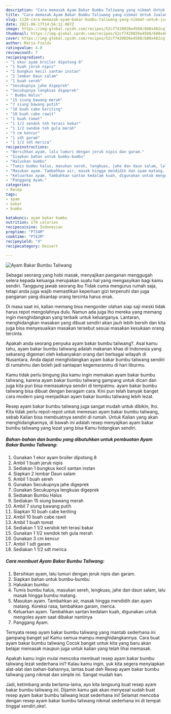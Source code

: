 ```yaml
---
description: "Cara memasak Ayam Bakar Bumbu Taliwang yang nikmat Untuk Jualan"
title: "Cara memasak Ayam Bakar Bumbu Taliwang yang nikmat Untuk Jualan"
slug: 1128-cara-memasak-ayam-bakar-bumbu-taliwang-yang-nikmat-untuk-jualan
date: 2021-06-17T14:56:12.007Z
image: https://img-global.cpcdn.com/recipes/52cf7420026e4560/680x482cq70/ayam-bakar-bumbu-taliwang-foto-resep-utama.jpg
thumbnail: https://img-global.cpcdn.com/recipes/52cf7420026e4560/680x482cq70/ayam-bakar-bumbu-taliwang-foto-resep-utama.jpg
cover: https://img-global.cpcdn.com/recipes/52cf7420026e4560/680x482cq70/ayam-bakar-bumbu-taliwang-foto-resep-utama.jpg
author: Maria Fields
ratingvalue: 4.8
reviewcount: 7
recipeingredient:
- "1 ekor ayam broiler dipotong 8"
- "1 buah jeruk nipis"
- "1 bungkus kecil santan instan"
- "2 lembar Daun salam"
- "1 buah sereh"
- "Secukupnya jahe digeprek"
- "Secukupnya lengkuas digeprek"
- " Bumbu Halus"
- "15 siung bawang merah"
- "7 siung bawang putih"
- "10 buah cabe keriting"
- "10 buah cabe rawit"
- "1 buah tomat"
- "1 1/2 sendok teh terasi bakar"
- "1 1/2 swndok teh gula merah"
- "3 cm kencur"
- "1 sdt garam"
- "1 1/2 sdt merica"
recipeinstructions:
- "Bersihkan ayam, lalu lumuri dengan jeruk nipis dan garam."
- "Siapkan bahan untuk bumbu-bumbu"
- "Haluskan bumbu"
- "Tumis bumbu halus, masukan sereh, lengkuas, jahe dan daun salam, lalu masak hingga bumbu matang."
- "Masukan ayam. Tambahkan air, masak hingga mendidih dan ayam matang. Koreksi rasa, tambahkan garam, merica."
- "Keluarkan ayam. Tambahkan santan kedalam kuah, digunakan untuk mengoles ayam saat dibakar nantinya"
- "Panggang Ayam."
categories:
- Resep
tags:
- ayam
- bakar
- bumbu

katakunci: ayam bakar bumbu 
nutrition: 170 calories
recipecuisine: Indonesian
preptime: "PT34M"
cooktime: "PT42M"
recipeyield: "4"
recipecategory: Dessert

---
```



![Ayam Bakar Bumbu Taliwang](https://img-global.cpcdn.com/recipes/52cf7420026e4560/680x482cq70/ayam-bakar-bumbu-taliwang-foto-resep-utama.jpg)

Sebagai seorang yang hobi masak, menyajikan panganan menggugah selera kepada keluarga merupakan suatu hal yang mengasyikan bagi kamu sendiri. Tanggung jawab seorang ibu Tidak cuma mengurus rumah saja, tetapi anda juga wajib memastikan keperluan gizi terpenuhi dan juga panganan yang disantap orang tercinta harus enak.

Di masa  saat ini, kalian memang bisa mengorder olahan siap saji meski tidak harus repot mengolahnya dulu. Namun ada juga lho mereka yang memang ingin menghidangkan yang terbaik untuk keluarganya. Lantaran, menghidangkan masakan yang dibuat sendiri akan jauh lebih bersih dan kita juga bisa menyesuaikan masakan tersebut sesuai masakan kesukaan orang tercinta. 



Apakah anda seorang penyuka ayam bakar bumbu taliwang?. Asal kamu tahu, ayam bakar bumbu taliwang adalah makanan khas di Indonesia yang sekarang digemari oleh kebanyakan orang dari berbagai wilayah di Nusantara. Anda dapat menghidangkan ayam bakar bumbu taliwang sendiri di rumahmu dan boleh jadi santapan kegemaranmu di hari liburmu.

Kamu tidak perlu bingung jika kamu ingin memakan ayam bakar bumbu taliwang, karena ayam bakar bumbu taliwang gampang untuk dicari dan juga kita pun bisa memasaknya sendiri di tempatmu. ayam bakar bumbu taliwang bisa dibuat dengan beragam cara. Kini pun telah banyak banget cara modern yang menjadikan ayam bakar bumbu taliwang lebih lezat.

Resep ayam bakar bumbu taliwang juga sangat mudah untuk dibikin, lho. Kita tidak perlu repot-repot untuk memesan ayam bakar bumbu taliwang, sebab Kalian bisa membuatnya sendiri di rumah. Untuk Kalian yang akan menghidangkannya, di bawah ini adalah resep menyajikan ayam bakar bumbu taliwang yang lezat yang bisa Kamu hidangkan sendiri.

<!--inarticleads1-->

##### Bahan-bahan dan bumbu yang dibutuhkan untuk pembuatan Ayam Bakar Bumbu Taliwang:

1. Gunakan 1 ekor ayam broiler dipotong 8
1. Ambil 1 buah jeruk nipis
1. Sediakan 1 bungkus kecil santan instan
1. Siapkan 2 lembar Daun salam
1. Ambil 1 buah sereh
1. Gunakan Secukupnya jahe digeprek
1. Gunakan Secukupnya lengkuas digeprek
1. Sediakan  Bumbu Halus
1. Sediakan 15 siung bawang merah
1. Ambil 7 siung bawang putih
1. Siapkan 10 buah cabe keriting
1. Ambil 10 buah cabe rawit
1. Ambil 1 buah tomat
1. Sediakan 1 1/2 sendok teh terasi bakar
1. Gunakan 1 1/2 swndok teh gula merah
1. Gunakan 3 cm kencur
1. Ambil 1 sdt garam
1. Sediakan 1 1/2 sdt merica




<!--inarticleads2-->

##### Cara membuat Ayam Bakar Bumbu Taliwang:

1. Bersihkan ayam, lalu lumuri dengan jeruk nipis dan garam.
1. Siapkan bahan untuk bumbu-bumbu
1. Haluskan bumbu
1. Tumis bumbu halus, masukan sereh, lengkuas, jahe dan daun salam, lalu masak hingga bumbu matang.
1. Masukan ayam. Tambahkan air, masak hingga mendidih dan ayam matang. Koreksi rasa, tambahkan garam, merica.
1. Keluarkan ayam. Tambahkan santan kedalam kuah, digunakan untuk mengoles ayam saat dibakar nantinya
1. Panggang Ayam.




Ternyata resep ayam bakar bumbu taliwang yang mantab sederhana ini gampang banget ya! Kamu semua mampu menghidangkannya. Cara buat ayam bakar bumbu taliwang Cocok banget untuk kita yang baru akan belajar memasak maupun juga untuk kalian yang telah lihai memasak.

Apakah kamu ingin mulai mencoba membuat resep ayam bakar bumbu taliwang lezat sederhana ini? Kalau kamu ingin, yuk kita segera menyiapkan alat-alat dan bahan-bahannya, lantas buat deh Resep ayam bakar bumbu taliwang yang nikmat dan simple ini. Sangat mudah kan. 

Jadi, ketimbang anda berlama-lama, ayo kita langsung buat resep ayam bakar bumbu taliwang ini. Dijamin kamu gak akan menyesal sudah buat resep ayam bakar bumbu taliwang lezat sederhana ini! Selamat mencoba dengan resep ayam bakar bumbu taliwang nikmat sederhana ini di tempat tinggal sendiri,oke!.

